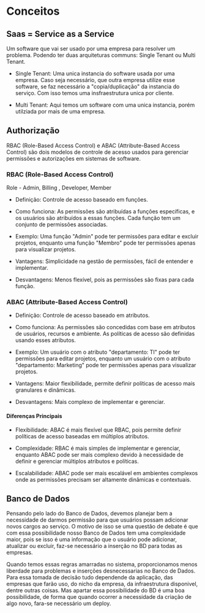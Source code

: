 # Conceitos

## Saas = Service as a Service

Um software que vai ser usado por uma empresa para resolver um problema. Podendo ter duas arquiteturas communs: Single Tenant ou Multi Tenant.

- Single Tenant: Uma unica instancia do software usada por uma empresa. Caso seja necessário, que outra empresa utilize esse software, se faz necessário a "copia/duplicação" da instancia do serviço. Com isso temos uma insfraestrutura unica por cliente.

- Multi Tenant: Aqui temos um software com uma unica instancia, porém utilziada por mais de uma empresa.

## Authorização

RBAC (Role-Based Access Control) e ABAC (Attribute-Based Access Control) são dois modelos de controle de acesso usados para gerenciar permissões e autorizações em sistemas de software.

### RBAC (Role-Based Access Control)

Role - Admin, Billing , Developer, Member

- Definição: Controle de acesso baseado em funções.

- Como funciona: As permissões são atribuídas a funções específicas, e os usuários são atribuídos a essas funções. Cada função tem um conjunto de permissões associadas.

- Exemplo: Uma função "Admin" pode ter permissões para editar e excluir projetos, enquanto uma função "Membro" pode ter permissões apenas para visualizar projetos.

- Vantagens: Simplicidade na gestão de permissões, fácil de entender e implementar.

- Desvantagens: Menos flexível, pois as permissões são fixas para cada função.

### ABAC (Attribute-Based Access Control)

- Definição: Controle de acesso baseado em atributos.

- Como funciona: As permissões são concedidas com base em atributos de usuários, recursos e ambiente. As políticas de acesso são definidas usando esses atributos.

- Exemplo: Um usuário com o atributo "departamento: TI" pode ter permissões para editar projetos, enquanto um usuário com o atributo "departamento: Marketing" pode ter permissões apenas para visualizar projetos.

- Vantagens: Maior flexibilidade, permite definir políticas de acesso mais granulares e dinâmicas.

- Desvantagens: Mais complexo de implementar e gerenciar.

#### Diferenças Principais

- Flexibilidade: ABAC é mais flexível que RBAC, pois permite definir políticas de acesso baseadas em múltiplos atributos.

- Complexidade: RBAC é mais simples de implementar e gerenciar, enquanto ABAC pode ser mais complexo devido à necessidade de definir e gerenciar múltiplos atributos e políticas.

- Escalabilidade: ABAC pode ser mais escalável em ambientes complexos onde as permissões precisam ser altamente dinâmicas e contextuais.

## Banco de Dados

Pensando pelo lado do Banco de Dados, devemos planejar bem a necessidade de darmos permissão para que usuários possam adicionar novos cargos ao serviço. O motivo de isso se uma questão de debate é que com essa possibilidade nosso Banco de Dados tem uma complexidade maior, pois se isso é uma informação que o usuário pode adicionar, atualizar ou excluir, faz-se necessário a inserção no BD para todas as empresas.

Quando temos essas regras amarradas no sistema, proporcionamos menos liberdade para problemas e inserções desnecessarias no Banco de Dados. Para essa tomada de decisão tudo dependende da aplicação, das empresas que farão uso, do nicho da empresa, da infraestrutura disponivel, dentre outras coisas. Mas apartar essa possibilidade do BD é uma boa possibilidade, de forma que quando ocorrer a necessidade da criação de algo novo, fara-se necessário um deploy.
